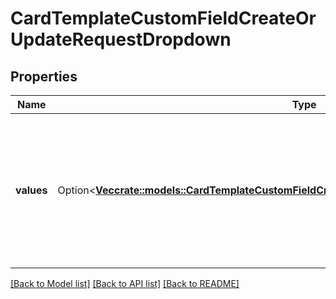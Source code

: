 # CardTemplateCustomFieldCreateOrUpdateRequestDropdown

## Properties

Name | Type | Description | Notes
------------ | ------------- | ------------- | -------------
**values** | Option<[**Vec<crate::models::CardTemplateCustomFieldCreateOrUpdateRequestDropdownValuesInner>**](CardTemplateCustomFieldCreateOrUpdateRequestDropdown_values_inner.md)> | A list of the values of the custom field. The values will be dispayed in the UI in the order in which they were provided. | [optional]

[[Back to Model list]](../README.md#documentation-for-models) [[Back to API list]](../README.md#documentation-for-api-endpoints) [[Back to README]](../README.md)


